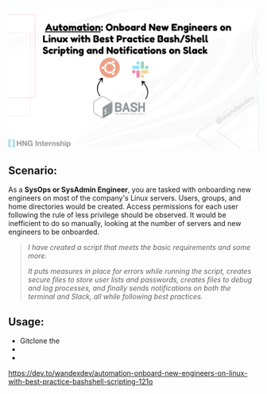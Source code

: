 ![Process Overview](images/hng-bash-banner.png)

## Scenario:
As a **SysOps or SysAdmin Engineer**, you are tasked with onboarding new engineers on most of the company's Linux servers. Users, groups, and home directories would be created. Access permissions for each user following the rule of less privilege should be observed. It would be inefficient to do so manually, looking at the number of servers and new engineers to be onboarded.
> *I have created a script that meets the basic requirements and some more.* 
>
>*It puts measures in place for errors while running the script, creates secure files to store user lists and passwords, creates files to debug and log processes, and finally sends notifications on both the terminal and Slack, all while following best practices.*

## Usage:
- Gitclone the
-
-
https://dev.to/wandexdev/automation-onboard-new-engineers-on-linux-with-best-practice-bashshell-scripting-121o
